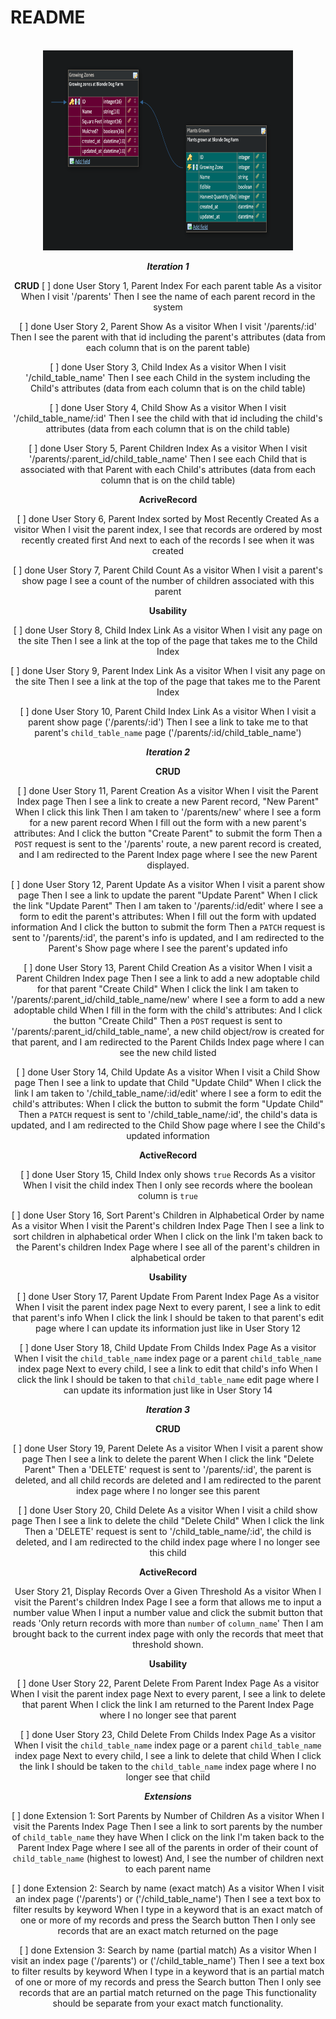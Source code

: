 # README

<br/>
<div align="center">
  <a href="https://github.com/ajpulzone/relational_rails">
    <img src="images/schema_img1.png" alt="Project Picture" width="400" height="320">
  </a>
  <br/>


***Iteration 1***

**CRUD**
[ ] done
User Story 1, Parent Index 
  For each parent table
  As a visitor
  When I visit '/parents'
  Then I see the name of each parent record in the system

[ ] done
User Story 2, Parent Show 
  As a visitor
  When I visit '/parents/:id'
  Then I see the parent with that id including the parent's attributes
  (data from each column that is on the parent table)

[ ] done
User Story 3, Child Index 
  As a visitor
  When I visit '/child_table_name'
  Then I see each Child in the system including the Child's attributes
  (data from each column that is on the child table)

[ ] done
User Story 4, Child Show 
  As a visitor
  When I visit '/child_table_name/:id'
  Then I see the child with that id including the child's attributes
  (data from each column that is on the child table)

[ ] done
User Story 5, Parent Children Index 
  As a visitor
  When I visit '/parents/:parent_id/child_table_name'
  Then I see each Child that is associated with that Parent with each Child's attributes
  (data from each column that is on the child table)

**AcriveRecord**

[ ] done
User Story 6, Parent Index sorted by Most Recently Created 
  As a visitor
  When I visit the parent index,
  I see that records are ordered by most recently created first
  And next to each of the records I see when it was created

[ ] done
User Story 7, Parent Child Count
  As a visitor
  When I visit a parent's show page
  I see a count of the number of children associated with this parent

**Usability**

[ ] done
User Story 8, Child Index Link
  As a visitor
  When I visit any page on the site
  Then I see a link at the top of the page that takes me to the Child Index

[ ] done
User Story 9, Parent Index Link
  As a visitor
  When I visit any page on the site
  Then I see a link at the top of the page that takes me to the Parent Index

[ ] done
User Story 10, Parent Child Index Link
  As a visitor
  When I visit a parent show page ('/parents/:id')
  Then I see a link to take me to that parent's `child_table_name` page ('/parents/:id/child_table_name')


***Iteration 2***

**CRUD**

[ ] done
User Story 11, Parent Creation 
  As a visitor
  When I visit the Parent Index page
  Then I see a link to create a new Parent record, "New Parent"
  When I click this link
  Then I am taken to '/parents/new' where I  see a form for a new parent record
  When I fill out the form with a new parent's attributes:
  And I click the button "Create Parent" to submit the form
  Then a `POST` request is sent to the '/parents' route,
  a new parent record is created,
  and I am redirected to the Parent Index page where I see the new Parent displayed.

[ ] done
User Story 12, Parent Update 
  As a visitor
  When I visit a parent show page
  Then I see a link to update the parent "Update Parent"
  When I click the link "Update Parent"
  Then I am taken to '/parents/:id/edit' where I  see a form to edit the parent's attributes:
  When I fill out the form with updated information
  And I click the button to submit the form
  Then a `PATCH` request is sent to '/parents/:id',
  the parent's info is updated,
  and I am redirected to the Parent's Show page where I see the parent's updated info

[ ] done
User Story 13, Parent Child Creation 
  As a visitor
  When I visit a Parent Children Index page
  Then I see a link to add a new adoptable child for that parent "Create Child"
  When I click the link
  I am taken to '/parents/:parent_id/child_table_name/new' where I see a form to add a new adoptable child
  When I fill in the form with the child's attributes:
  And I click the button "Create Child"
  Then a `POST` request is sent to '/parents/:parent_id/child_table_name',
  a new child object/row is created for that parent,
  and I am redirected to the Parent Childs Index page where I can see the new child listed

[ ] done
User Story 14, Child Update 
  As a visitor
  When I visit a Child Show page
  Then I see a link to update that Child "Update Child"
  When I click the link
  I am taken to '/child_table_name/:id/edit' where I see a form to edit the child's attributes:
  When I click the button to submit the form "Update Child"
  Then a `PATCH` request is sent to '/child_table_name/:id',
  the child's data is updated,
  and I am redirected to the Child Show page where I see the Child's updated information

**ActiveRecord**

[ ] done
User Story 15, Child Index only shows `true` Records 
  As a visitor
  When I visit the child index
  Then I only see records where the boolean column is `true`

[ ] done
User Story 16, Sort Parent's Children in Alphabetical Order by name 
  As a visitor
  When I visit the Parent's children Index Page
  Then I see a link to sort children in alphabetical order
  When I click on the link
  I'm taken back to the Parent's children Index Page where I see all of the parent's children in alphabetical order

**Usability**

[ ] done
User Story 17, Parent Update From Parent Index Page 
  As a visitor
  When I visit the parent index page
  Next to every parent, I see a link to edit that parent's info
  When I click the link
  I should be taken to that parent's edit page where I can update its information just like in User Story 12

[ ] done
User Story 18, Child Update From Childs Index Page 
  As a visitor
  When I visit the `child_table_name` index page or a parent `child_table_name` index page
  Next to every child, I see a link to edit that child's info
  When I click the link
  I should be taken to that `child_table_name` edit page where I can update its information just like in User Story 14


***Iteration 3***

**CRUD**

[ ] done
User Story 19, Parent Delete 
  As a visitor
  When I visit a parent show page
  Then I see a link to delete the parent
  When I click the link "Delete Parent"
  Then a 'DELETE' request is sent to '/parents/:id',
  the parent is deleted, and all child records are deleted
  and I am redirected to the parent index page where I no longer see this parent

[ ] done
User Story 20, Child Delete 
  As a visitor
  When I visit a child show page
  Then I see a link to delete the child "Delete Child"
  When I click the link
  Then a 'DELETE' request is sent to '/child_table_name/:id',
  the child is deleted,
  and I am redirected to the child index page where I no longer see this child

**ActiveRecord**

User Story 21, Display Records Over a Given Threshold 
  As a visitor
  When I visit the Parent's children Index Page
  I see a form that allows me to input a number value
  When I input a number value and click the submit button that reads 'Only return records with more than `number` of `column_name`'
  Then I am brought back to the current index page with only the records that meet that threshold shown.

**Usability**

[ ] done
User Story 22, Parent Delete From Parent Index Page 
  As a visitor
  When I visit the parent index page
  Next to every parent, I see a link to delete that parent
  When I click the link
  I am returned to the Parent Index Page where I no longer see that parent

[ ] done
User Story 23, Child Delete From Childs Index Page 
  As a visitor
  When I visit the `child_table_name` index page or a parent `child_table_name` index page
  Next to every child, I see a link to delete that child
  When I click the link
  I should be taken to the `child_table_name` index page where I no longer see that child


***Extensions***

[ ] done
Extension 1: Sort Parents by Number of Children 
  As a visitor
  When I visit the Parents Index Page
  Then I see a link to sort parents by the number of `child_table_name` they have
  When I click on the link
  I'm taken back to the Parent Index Page where I see all of the parents in order of their count of `child_table_name` (highest to lowest) And, I see the number of children next to each parent name

[ ] done
Extension 2: Search by name (exact match)
  As a visitor
  When I visit an index page ('/parents') or ('/child_table_name')
  Then I see a text box to filter results by keyword
  When I type in a keyword that is an exact match of one or more of my records and press the Search button
  Then I only see records that are an exact match returned on the page

[ ] done
Extension 3: Search by name (partial match)
  As a visitor
  When I visit an index page ('/parents') or ('/child_table_name')
  Then I see a text box to filter results by keyword
  When I type in a keyword that is an partial match of one or more of my records and press the Search button
  Then I only see records that are an partial match returned on the page
  This functionality should be separate from your exact match functionality.
